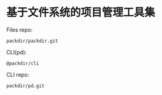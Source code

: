 
# 基于文件系统的项目管理工具集

Files repo:

    packdir/packdir.git

CLI(pd):

    @packdir/cli

CLI repo:

    packdir/pd.git



